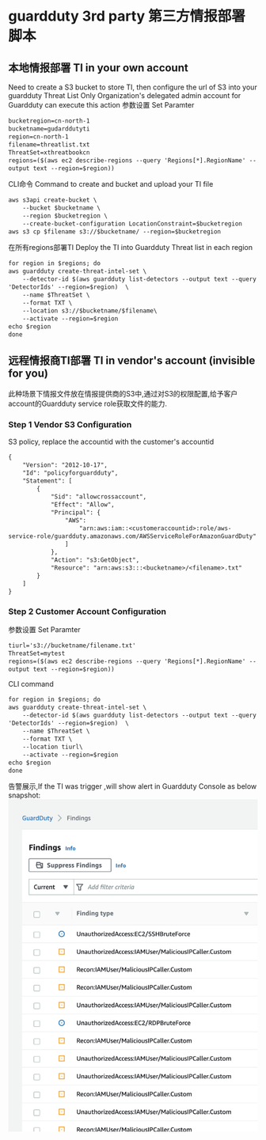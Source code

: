 # guardduty 3rd party 第三方情报部署脚本
## 本地情报部署 TI in your own account
Need to create a S3 bucket to store TI, then configure the url of S3 into your guardduty Threat List
Only Organization's delegated admin account for Guardduty can execute this action
参数设置 Set Paramter
```
bucketregion=cn-north-1
bucketname=gudarddutyti
region=cn-north-1
filename=threatlist.txt
ThreatSet=xthreatbookcn
regions=($(aws ec2 describe-regions --query 'Regions[*].RegionName' --output text --region=$region))
```
CLI命令 Command to create and bucket and upload your TI file
```
aws s3api create-bucket \
    --bucket $bucketname \
    --region $bucketregion \
    --create-bucket-configuration LocationConstraint=$bucketregion
aws s3 cp $filename s3://$bucketname/ --region=$bucketregion
```
在所有regions部署TI Deploy the TI into Guardduty Threat list in each region

```
for region in $regions; do
aws guardduty create-threat-intel-set \
    --detector-id $(aws guardduty list-detectors --output text --query 'DetectorIds' --region=$region)  \
    --name $ThreatSet \
    --format TXT \
    --location s3://$bucketname/$filename\
    --activate --region=$region
echo $region
done
```
## 远程情报商TI部署 TI in vendor's account (invisible for you)
此种场景下情报文件放在情报提供商的S3中,通过对S3的权限配置,给予客户account的Guardduty service role获取文件的能力.
### Step 1 Vendor S3 Configuration
S3 policy, replace the accountid with the customer's accountid
```
{
    "Version": "2012-10-17",
    "Id": "policyforguardduty",
    "Statement": [
        {
            "Sid": "allowcrossaccount",
            "Effect": "Allow",
            "Principal": {
                "AWS": 
                    "arn:aws:iam::<customeraccountid>:role/aws-service-role/guardduty.amazonaws.com/AWSServiceRoleForAmazonGuardDuty"
                ]
            },
            "Action": "s3:GetObject",
            "Resource": "arn:aws:s3:::<bucketname>/<filename>.txt"
        }
    ]
}
```
### Step 2 Customer Account Configuration
参数设置 Set Paramter
```
tiurl='s3://bucketname/filename.txt'
ThreatSet=mytest
regions=($(aws ec2 describe-regions --query 'Regions[*].RegionName' --output text --region=$region))

```
CLI command
```
for region in $regions; do
aws guardduty create-threat-intel-set \
    --detector-id $(aws guardduty list-detectors --output text --query 'DetectorIds' --region=$region)  \
    --name $ThreatSet \
    --format TXT \
    --location tiurl\
    --activate --region=$region
echo $region
done
```

告警展示,If the TI was trigger ,will show alert in Guardduty Console as below snapshot:
![sample](/FindingSample.png)
